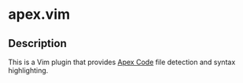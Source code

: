 # apex.vim

## Description

This is a Vim plugin that provides [Apex Code][a] file detection and syntax highlighting.

[a]: https://help.salesforce.com/s/articleView?id=sf.code_about.htm&type=5
